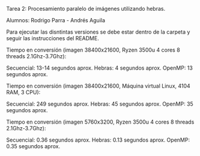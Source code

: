 Tarea 2: Procesamiento paralelo de imágenes utilizando hebras.

Alumnos: Rodrigo Parra - Andrés Aguila

Para ejecutar las disntintas versiones se debe estar dentro de la carpeta y seguir las instrucciones del README.

Tiempo en conversión (imagen 38400x21600, Ryzen 3500u 4 cores 8 threads 2.1Ghz-3.7Ghz):

Secuencial: 13-14 segundos aprox.
Hebras: 4 segundos aprox.
OpenMP: 13 segundos aprox.

Tiempo en conversión (imagen 38400x21600, Máquina virtual Linux, 4104 RAM, 3 CPU):

Secuencial: 249 segundos aprox.
Hebras: 45 segundos aprox.
OpenMP: 35 segundos aprox.


Tiempo en conversión (imagen 5760x3200, Ryzen 3500u 4 cores 8 threads 2.1Ghz-3.7Ghz):

Secuencial: 0.36 segundos aprox.
Hebras: 0.13 segundos aprox.
OpenMP: 0.35 segundos aprox.